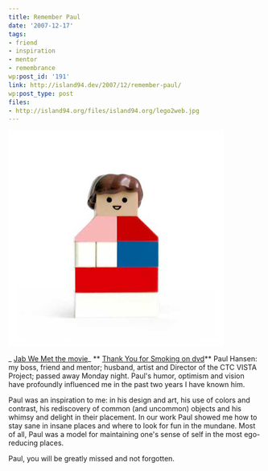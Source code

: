 ```yaml
---
title: Remember Paul
date: '2007-12-17'
tags:
- friend
- inspiration
- mentor
- remembrance
wp:post_id: '191'
link: http://island94.dev/2007/12/remember-paul/
wp:post_type: post
files:
- http://island94.org/files/island94.org/lego2web.jpg
---
```


![Color Lego Guy](2007-12-17-Remember-Paul/lego2web.jpg)

  _ [Jab We Met the movie](http://www.websita.com/?jab_we_met)_ ** [Thank You for Smoking on dvd](http://www.iucn-tftsg.org/?thank_you_for_smoking)** Paul Hansen: my boss, friend and mentor; husband, artist and Director of the CTC VISTA Project; passed away Monday night. Paul's humor, optimism and vision have profoundly influenced me in the past two years I have known him.

Paul was an inspiration to me: in his design and art, his use of colors and contrast, his rediscovery of common (and uncommon) objects and his whimsy and delight in their placement. In our work Paul showed me how to stay sane in insane places and where to look for fun in the mundane. Most of all, Paul was a model for maintaining one's sense of self in the most ego-reducing places.

Paul, you will be greatly missed and not forgotten.